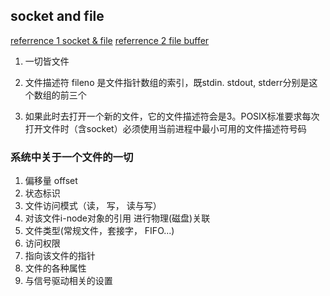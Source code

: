 ## socket and file

[referrence 1 socket & file](https://blog.csdn.net/JMW1407/article/details/107631177)
[referrence 2 file buffer](https://blog.csdn.net/afterlake/article/details/52735667)
1. 一切皆文件
>>
2.  文件描述符 fileno 是文件指针数组的索引，既stdin. stdout, stderr分别是这个数组的前三个
>>
3. 如果此时去打开一个新的文件，它的文件描述符会是3。POSIX标准要求每次打开文件时（含socket）必须使用当前进程中最小可用的文件描述符号码


### 系统中关于一个文件的一切
1. 偏移量 offset
2. 状态标识
3. 文件访问模式（读， 写， 读与写）
4. 对该文件i-node对象的引用 进行物理(磁盘)关联
5. 文件类型(常规文件，套接字， FIFO...)
6. 访问权限
7. 指向该文件的指针
8. 文件的各种属性
9. 与信号驱动相关的设置